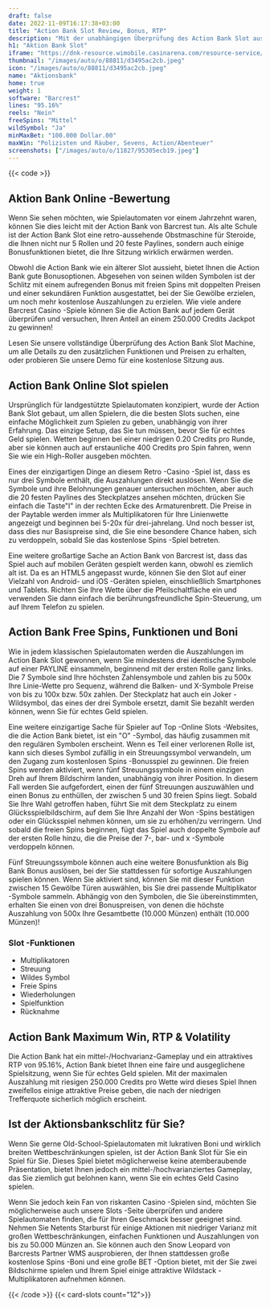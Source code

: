 ```yaml
---
draft: false
date: 2022-11-09T16:17:38+03:00
title: "Action Bank Slot Review, Bonus, RTP"
description: "Mit der unabhängigen Überprüfung des Action Bank Slot aus Barcrest können Sie kostenlos oder echtes Geld spielen und hier einen Bonus erhalten!"
h1: "Aktion Bank Slot"
iframe: "https://dnk-resource.wimobile.casinarena.com/resource-service/game.html?game=actionbank_prt&partnercode=mockpartner&realmoney=false&gaffing=true&demo=true"
thumbnail: "/images/auto/o/88811/d3495ac2cb.jpeg"
icon: "/images/auto/o/88811/d3495ac2cb.jpeg"
name: "Aktionsbank"
home: true
weight: 1
software: "Barcrest"
lines: "95.16%"
reels: "Nein"
freeSpins: "Mittel"
wildSymbol: "Ja"
minMaxBet: "100.000 Dollar.00"
maxWin: "Polizisten und Räuber, Sevens, Action/Abenteuer"
screenshots: ["/images/auto/o/11827/95305ecb19.jpeg"]
---
```


{{< code >}}<h2> Aktion Bank Online -Bewertung</h2><p>Wenn Sie sehen möchten, wie Spielautomaten vor einem Jahrzehnt waren, können Sie dies leicht mit der Action Bank von Barcrest tun. Als alte Schule ist der Action Bank Slot eine retro-aussehende Obstmaschine für Steroide, die Ihnen nicht nur 5 Rollen und 20 feste Paylines, sondern auch einige Bonusfunktionen bietet, die Ihre Sitzung wirklich erwärmen werden.</p><p>Obwohl die Action Bank wie ein älterer Slot aussieht, bietet Ihnen die Action Bank gute Bonusoptionen. Abgesehen von seinen wilden Symbolen ist der Schlitz mit einem aufregenden Bonus mit freien Spins mit doppelten Preisen und einer sekundären Funktion ausgestattet, bei der Sie Gewölbe erzielen, um noch mehr kostenlose Auszahlungen zu erzielen. Wie viele andere Barcrest Casino -Spiele können Sie die Action Bank auf jedem Gerät überprüfen und versuchen, Ihren Anteil an einem 250.000 Credits Jackpot zu gewinnen!</p><p>Lesen Sie unsere vollständige Überprüfung des Action Bank Slot Machine, um alle Details zu den zusätzlichen Funktionen und Preisen zu erhalten, oder probieren Sie unsere Demo für eine kostenlose Sitzung aus.</p><h2>Action Bank Online Slot spielen</h2><p>Ursprünglich für landgestützte Spielautomaten konzipiert, wurde der Action Bank Slot gebaut, um allen Spielern, die die besten Slots suchen, eine einfache Möglichkeit zum Spielen zu geben, unabhängig von ihrer Erfahrung. Das einzige Setup, das Sie tun müssen, bevor Sie für echtes Geld spielen. Wetten beginnen bei einer niedrigen 0.20 Credits pro Runde, aber sie können auch auf erstaunliche 400 Credits pro Spin fahren, wenn Sie wie ein High-Roller ausgeben möchten.</p><p>Eines der einzigartigen Dinge an diesem Retro -Casino -Spiel ist, dass es nur drei Symbole enthält, die Auszahlungen direkt auslösen. Wenn Sie die Symbole und ihre Belohnungen genauer untersuchen möchten, aber auch die 20 festen Paylines des Steckplatzes ansehen möchten, drücken Sie einfach die Taste"I" in der rechten Ecke des Armaturenbrett. Die Preise in der Paytable werden immer als Multiplikatoren für Ihre Linienwette angezeigt und beginnen bei 5-20x für drei-jahrelang. Und noch besser ist, dass dies nur Basispreise sind, die Sie eine besondere Chance haben, sich zu verdoppeln, sobald Sie das kostenlose Spins -Spiel betreten.</p><p>Eine weitere großartige Sache an Action Bank von Barcrest ist, dass das Spiel auch auf mobilen Geräten gespielt werden kann, obwohl es ziemlich alt ist. Da es an HTML5 angepasst wurde, können Sie den Slot auf einer Vielzahl von Android- und iOS -Geräten spielen, einschließlich Smartphones und Tablets. Richten Sie Ihre Wette über die Pfeilschaltfläche ein und verwenden Sie dann einfach die berührungsfreundliche Spin-Steuerung, um auf Ihrem Telefon zu spielen.</p><h2> Action Bank Free Spins, Funktionen und Boni</h2><p>Wie in jedem klassischen Spielautomaten werden die Auszahlungen im Action Bank Slot gewonnen, wenn Sie mindestens drei identische Symbole auf einer PAYLINE einsammeln, beginnend mit der ersten Rolle ganz links. Die 7 Symbole sind Ihre höchsten Zahlensymbole und zahlen bis zu 500x Ihre Linie-Wette pro Sequenz, während die Balken- und X-Symbole Preise von bis zu 100x bzw. 50x zahlen. Der Steckplatz hat auch ein Joker -Wildsymbol, das eines der drei Symbole ersetzt, damit Sie bezahlt werden können, wenn Sie für echtes Geld spielen.</p><p>Eine weitere einzigartige Sache für Spieler auf Top -Online Slots -Websites, die die Action Bank bietet, ist ein "O" -Symbol, das häufig zusammen mit den regulären Symbolen erscheint. Wenn es Teil einer verlorenen Rolle ist, kann sich dieses Symbol zufällig in ein Streuungssymbol verwandeln, um den Zugang zum kostenlosen Spins -Bonusspiel zu gewinnen. Die freien Spins werden aktiviert, wenn fünf Streuungssymbole in einem einzigen Dreh auf Ihrem Bildschirm landen, unabhängig von ihrer Position. In diesem Fall werden Sie aufgefordert, einen der fünf Streuungen auszuwählen und einen Bonus zu enthüllen, der zwischen 5 und 30 freien Spins liegt. Sobald Sie Ihre Wahl getroffen haben, führt Sie mit dem Steckplatz zu einem Glücksspielbildschirm, auf dem Sie Ihre Anzahl der Won -Spins bestätigen oder ein Glücksspiel nehmen können, um sie zu erhöhen/zu verringern. Und sobald die freien Spins beginnen, fügt das Spiel auch doppelte Symbole auf der ersten Rolle hinzu, die die Preise der 7-, bar- und x -Symbole verdoppeln können.</p><p> Fünf Streuungssymbole können auch eine weitere Bonusfunktion als Big Bank Bonus auslösen, bei der Sie stattdessen für sofortige Auszahlungen spielen können. Wenn Sie aktiviert sind, können Sie mit dieser Funktion zwischen 15 Gewölbe Türen auswählen, bis Sie drei passende Multiplikator -Symbole sammeln. Abhängig von den Symbolen, die Sie übereinstimmten, erhalten Sie einen von drei Bonuspreisen, von denen die höchste Auszahlung von 500x Ihre Gesamtbette (10.000 Münzen) enthält (10.000 Münzen)!</p><h3>
Slot -Funktionen</h3><ul>
<li></span>
Multiplikatoren</li>
<li></span>
Streuung</li>
<li></span>
Wildes Symbol</li>
<li></span>
Freie Spins</li>
<li></span>
Wiederholungen</li>
<li></span>
Spielfunktion</li>
<li></span>
Rücknahme</li></ul><h2>Action Bank Maximum Win, RTP & Volatility</h2><p>Die Action Bank hat ein mittel-/Hochvarianz-Gameplay und ein attraktives RTP von 95.16%, Action Bank bietet Ihnen eine faire und ausgeglichene Spielsitzung, wenn Sie für echtes Geld spielen. Mit der maximalen Auszahlung mit riesigen 250.000 Credits pro Wette wird dieses Spiel Ihnen zweifellos einige attraktive Preise geben, die nach der niedrigen Trefferquote sicherlich möglich erscheint.</p><h2> Ist der Aktionsbankschlitz für Sie?</h2><p>Wenn Sie gerne Old-School-Spielautomaten mit lukrativen Boni und wirklich breiten Wettbeschränkungen spielen, ist der Action Bank Slot für Sie ein Spiel für Sie. Dieses Spiel bietet möglicherweise keine atemberaubende Präsentation, bietet Ihnen jedoch ein mittel-/hochvarianziertes Gameplay, das Sie ziemlich gut belohnen kann, wenn Sie ein echtes Geld Casino spielen.</p><p>Wenn Sie jedoch kein Fan von riskanten Casino -Spielen sind, möchten Sie möglicherweise auch unsere Slots -Seite überprüfen und andere Spielautomaten finden, die für Ihren Geschmack besser geeignet sind. Nehmen Sie Netents Starburst für einige Aktionen mit niedriger Varianz mit großen Wettbeschränkungen, einfachen Funktionen und Auszahlungen von bis zu 50.000 Münzen an. Sie können auch den Snow Leopard von Barcrests Partner WMS ausprobieren, der Ihnen stattdessen große kostenlose Spins -Boni und eine große BET -Option bietet, mit der Sie zwei Bildschirme spielen und Ihrem Spiel einige attraktive Wildstack -Multiplikatoren aufnehmen können.</p>{{< /code >}}
{{< card-slots count="12">}}